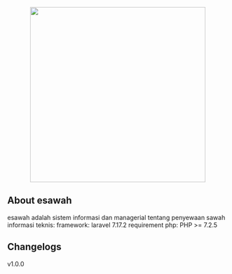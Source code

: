 <p align="center"><img src="https://res.cloudinary.com/dtfbvvkyp/image/upload/v1566331377/laravel-logolockup-cmyk-red.svg" width="400"></p>

## About esawah

esawah adalah sistem informasi dan managerial tentang penyewaan sawah
informasi teknis:
framework: laravel 7.17.2
requirement
php: PHP >= 7.2.5

## Changelogs
v1.0.0
